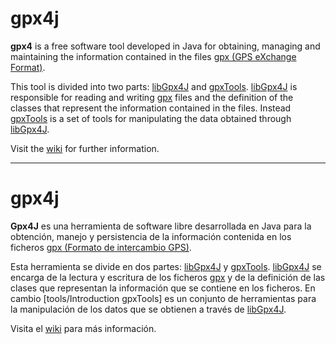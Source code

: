 # gpx4j #

**gpx4** is a free software tool developed in Java for obtaining, managing and maintaining the information contained in the files [gpx (GPS eXchange Format)](gpxIntroduction.md).

This tool is divided into two parts: [libGpx4J](libIntroduction.md) and [gpxTools](toolsIntroduction.md). [libGpx4J](libIntroduction.md) is responsible for reading and writing [gpx](gpxIntroduction.md) files and the definition of the classes that represent the information contained in the files. Instead [gpxTools](toolsIntroduction.md) is a set of tools for manipulating the data obtained through [libGpx4J](libIntroduction.md).

Visit the [wiki](Introduction.md) for further information.


---


# gpx4j #

**Gpx4J** es una herramienta de software libre desarrollada en Java para la obtención, manejo y persistencia de la información contenida en los ficheros [gpx (Formato de intercambio GPS)](gpxIntroduction.md).

Esta herramienta se divide en dos partes: [libGpx4J](libIntroduction.md) y [gpxTools](toolsIntroduction.md). [libGpx4J](libIntroduction.md) se encarga de la lectura y escritura de los ficheros [gpx](gpxIntroduction.md) y de la definición de las clases que representan la información que se contiene en los ficheros. En cambio [tools/Introduction gpxTools] es un conjunto de herramientas para la manipulación de los datos que se obtienen a través de [libGpx4J](libIntroduction.md).

Visita el [wiki](Introduction.md) para más información.